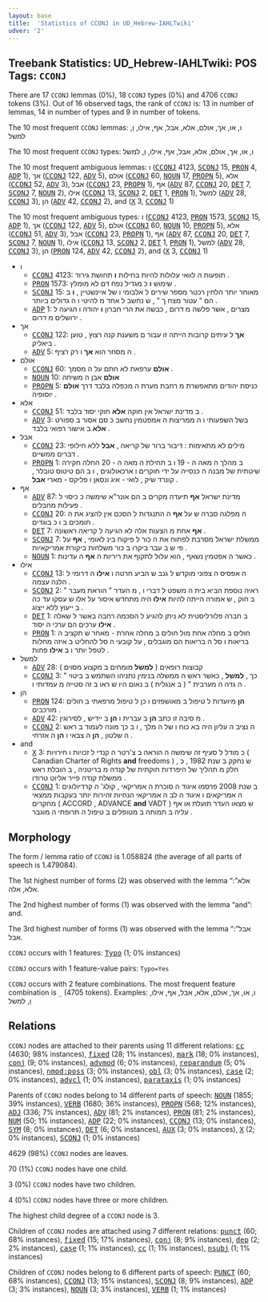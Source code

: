 ```yaml
---
layout: base
title:  'Statistics of CCONJ in UD_Hebrew-IAHLTwiki'
udver: '2'
---
```


## Treebank Statistics: UD_Hebrew-IAHLTwiki: POS Tags: `CCONJ`

There are 17 `CCONJ` lemmas (0%), 18 `CCONJ` types (0%) and 4706 `CCONJ` tokens (3%).
Out of 16 observed tags, the rank of `CCONJ` is: 13 in number of lemmas, 14 in number of types and 9 in number of tokens.

The 10 most frequent `CCONJ` lemmas: ו, או, אך, אולם, אלא, אבל, אף, אילו, וַ, למשל

The 10 most frequent `CCONJ` types:  ו, או, אך, אולם, אלא, אבל, אף, אילו, וַ, למשל

The 10 most frequent ambiguous lemmas: ו (<tt><a href="he_iahltwiki-pos-CCONJ.html">CCONJ</a></tt> 4123, <tt><a href="he_iahltwiki-pos-SCONJ.html">SCONJ</a></tt> 15, <tt><a href="he_iahltwiki-pos-PRON.html">PRON</a></tt> 4, <tt><a href="he_iahltwiki-pos-ADP.html">ADP</a></tt> 1), אך (<tt><a href="he_iahltwiki-pos-CCONJ.html">CCONJ</a></tt> 122, <tt><a href="he_iahltwiki-pos-ADV.html">ADV</a></tt> 5), אולם (<tt><a href="he_iahltwiki-pos-CCONJ.html">CCONJ</a></tt> 60, <tt><a href="he_iahltwiki-pos-NOUN.html">NOUN</a></tt> 17, <tt><a href="he_iahltwiki-pos-PROPN.html">PROPN</a></tt> 5), אלא (<tt><a href="he_iahltwiki-pos-CCONJ.html">CCONJ</a></tt> 52, <tt><a href="he_iahltwiki-pos-ADV.html">ADV</a></tt> 3), אבל (<tt><a href="he_iahltwiki-pos-CCONJ.html">CCONJ</a></tt> 23, <tt><a href="he_iahltwiki-pos-PROPN.html">PROPN</a></tt> 1), אף (<tt><a href="he_iahltwiki-pos-ADV.html">ADV</a></tt> 87, <tt><a href="he_iahltwiki-pos-CCONJ.html">CCONJ</a></tt> 20, <tt><a href="he_iahltwiki-pos-DET.html">DET</a></tt> 7, <tt><a href="he_iahltwiki-pos-SCONJ.html">SCONJ</a></tt> 7, <tt><a href="he_iahltwiki-pos-NOUN.html">NOUN</a></tt> 2), אילו (<tt><a href="he_iahltwiki-pos-CCONJ.html">CCONJ</a></tt> 13, <tt><a href="he_iahltwiki-pos-SCONJ.html">SCONJ</a></tt> 2, <tt><a href="he_iahltwiki-pos-DET.html">DET</a></tt> 1, <tt><a href="he_iahltwiki-pos-PRON.html">PRON</a></tt> 1), למשל (<tt><a href="he_iahltwiki-pos-ADV.html">ADV</a></tt> 28, <tt><a href="he_iahltwiki-pos-CCONJ.html">CCONJ</a></tt> 3), הן (<tt><a href="he_iahltwiki-pos-ADV.html">ADV</a></tt> 42, <tt><a href="he_iahltwiki-pos-CCONJ.html">CCONJ</a></tt> 2), and (<tt><a href="he_iahltwiki-pos-X.html">X</a></tt> 3, <tt><a href="he_iahltwiki-pos-CCONJ.html">CCONJ</a></tt> 1)

The 10 most frequent ambiguous types:  ו (<tt><a href="he_iahltwiki-pos-CCONJ.html">CCONJ</a></tt> 4123, <tt><a href="he_iahltwiki-pos-PRON.html">PRON</a></tt> 1573, <tt><a href="he_iahltwiki-pos-SCONJ.html">SCONJ</a></tt> 15, <tt><a href="he_iahltwiki-pos-ADP.html">ADP</a></tt> 1), אך (<tt><a href="he_iahltwiki-pos-CCONJ.html">CCONJ</a></tt> 122, <tt><a href="he_iahltwiki-pos-ADV.html">ADV</a></tt> 5), אולם (<tt><a href="he_iahltwiki-pos-CCONJ.html">CCONJ</a></tt> 60, <tt><a href="he_iahltwiki-pos-NOUN.html">NOUN</a></tt> 10, <tt><a href="he_iahltwiki-pos-PROPN.html">PROPN</a></tt> 5), אלא (<tt><a href="he_iahltwiki-pos-CCONJ.html">CCONJ</a></tt> 51, <tt><a href="he_iahltwiki-pos-ADV.html">ADV</a></tt> 3), אבל (<tt><a href="he_iahltwiki-pos-CCONJ.html">CCONJ</a></tt> 23, <tt><a href="he_iahltwiki-pos-PROPN.html">PROPN</a></tt> 1), אף (<tt><a href="he_iahltwiki-pos-ADV.html">ADV</a></tt> 87, <tt><a href="he_iahltwiki-pos-CCONJ.html">CCONJ</a></tt> 20, <tt><a href="he_iahltwiki-pos-DET.html">DET</a></tt> 7, <tt><a href="he_iahltwiki-pos-SCONJ.html">SCONJ</a></tt> 7, <tt><a href="he_iahltwiki-pos-NOUN.html">NOUN</a></tt> 1), אילו (<tt><a href="he_iahltwiki-pos-CCONJ.html">CCONJ</a></tt> 13, <tt><a href="he_iahltwiki-pos-SCONJ.html">SCONJ</a></tt> 2, <tt><a href="he_iahltwiki-pos-DET.html">DET</a></tt> 1, <tt><a href="he_iahltwiki-pos-PRON.html">PRON</a></tt> 1), למשל (<tt><a href="he_iahltwiki-pos-ADV.html">ADV</a></tt> 28, <tt><a href="he_iahltwiki-pos-CCONJ.html">CCONJ</a></tt> 3), הן (<tt><a href="he_iahltwiki-pos-PRON.html">PRON</a></tt> 124, <tt><a href="he_iahltwiki-pos-ADV.html">ADV</a></tt> 42, <tt><a href="he_iahltwiki-pos-CCONJ.html">CCONJ</a></tt> 2), and (<tt><a href="he_iahltwiki-pos-X.html">X</a></tt> 3, <tt><a href="he_iahltwiki-pos-CCONJ.html">CCONJ</a></tt> 1)


* ו
  * <tt><a href="he_iahltwiki-pos-CCONJ.html">CCONJ</a></tt> 4123: תופעות ה לוואי עלולות להיות בחילות <b>ו</b> תחושת גירוד .
  * <tt><a href="he_iahltwiki-pos-PRON.html">PRON</a></tt> 1573: שימוש <b>ו</b> כ מגדיל נפח דם לא מומלץ .
  * <tt><a href="he_iahltwiki-pos-SCONJ.html">SCONJ</a></tt> 15: מאוחר יותר הלחין רכטר מספר שירים ל אלבומי ו של איינשטיין , <b>ו</b> ב הם " עטור מצח ך " , ש נחשב ל אחד מ להיטי ו ה גדולים ביותר .
  * <tt><a href="he_iahltwiki-pos-ADP.html">ADP</a></tt> 1: מצרים , אשר פלשה מ דרום , כבשה את הרי חברון <b>ו</b> יהודה ו הגיעה ל ירושלים מ דרום .
* אך
  * <tt><a href="he_iahltwiki-pos-CCONJ.html">CCONJ</a></tt> 122: <b>אך</b> ל עיתים קרובות הייתה זו עבור ם משענת קנה רצוץ , טוען ביאליק .
  * <tt><a href="he_iahltwiki-pos-ADV.html">ADV</a></tt> 5: ה מסחר הוא <b>אך</b> ו רק רציף .
* אולם
  * <tt><a href="he_iahltwiki-pos-CCONJ.html">CCONJ</a></tt> 60: <b>אולם</b> ערפאת לא חתם על ה מסמך .
  * <tt><a href="he_iahltwiki-pos-NOUN.html">NOUN</a></tt> 10: <b>אולם</b> אבן ה משיחה
  * <tt><a href="he_iahltwiki-pos-PROPN.html">PROPN</a></tt> 5: כניסת יהודים מתאפשרת מ רחבת מערת ה מכפלה בלבד דרך <b>אולם</b> יוסופיה .
* אלא
  * <tt><a href="he_iahltwiki-pos-CCONJ.html">CCONJ</a></tt> 51: ב מדינת ישראל אין חוקה <b>אלא</b> חוקי יסוד בלבד .
  * <tt><a href="he_iahltwiki-pos-ADV.html">ADV</a></tt> 3: בשל השפעותי ו ה ממריצות ה אמפטמין נחשב כ סם אסור ב ספורט <b>אלא</b> ב אישור רפואי בלבד .
* אבל
  * <tt><a href="he_iahltwiki-pos-CCONJ.html">CCONJ</a></tt> 23: מילים לא מתאימות : דיבור ברור של קריאה , <b>אבל</b> ללא חילופי דברים ממשיים .
  * <tt><a href="he_iahltwiki-pos-PROPN.html">PROPN</a></tt> 1: ב מהלך ה מאה ה - 19 ו ב תחילת ה מאה ה - 20 החלה חקירה שיטתית של מבנה ה כנסייה על ידי חוקרים ו ארכאולוגים , ו ב הם טיטוס טובלר , קונרד שיק , לואי - איג ונסאן ו פליקס - מארי <b>אבל</b> .
* אף
  * <tt><a href="he_iahltwiki-pos-ADV.html">ADV</a></tt> 87: מדינת ישראל <b>אף</b> תיעדה מקרים ב הם אונר"א שימשה כ כיסוי ל פעילות מחבלים .
  * <tt><a href="he_iahltwiki-pos-CCONJ.html">CCONJ</a></tt> 20: ה מפלגה סברה ש על <b>אף</b> ה התנגדות ל הסכם אין להציג את ה תומכים ב ו כ בוגדים .
  * <tt><a href="he_iahltwiki-pos-DET.html">DET</a></tt> 7: <b>אף</b> אחת מ הצעות אלה לא הגיעה ל קריאה ראשונה .
  * <tt><a href="he_iahltwiki-pos-SCONJ.html">SCONJ</a></tt> 7: ממשלת ישראל מסרבת לפתוח את ה כור ל פיקוח בינ לאומי , <b>אף</b> על פי ש ב עבר ביקרו ב כור משלחות ביקורת אמריקאיות .
  * <tt><a href="he_iahltwiki-pos-NOUN.html">NOUN</a></tt> 1: כאשר ה אפטמין נשאף , הוא עלול לתקוף את ריריות ה <b>אף</b> ה עדינות .
* אילו
  * <tt><a href="he_iahltwiki-pos-CCONJ.html">CCONJ</a></tt> 13: ה אפסיס ה צפוני מוקדש ל גנב ש הביע חרטה ו <b>אילו</b> ה דרומי ל הלנה עצמה .
  * <tt><a href="he_iahltwiki-pos-SCONJ.html">SCONJ</a></tt> 2: ראיה נוספת הביא בית ה משפט ל דברי ו , מ העדר " הוראת מעבר " ב חוק , ש אמורה הייתה להיות <b>אילו</b> היה מתחדש איסור על אלו ש עסקו עד כה ב ייעוץ ללא ייצוג .
  * <tt><a href="he_iahltwiki-pos-DET.html">DET</a></tt> 1: ב חברה פלורליסטית לא ניתן להגיע ל הסכמה רחבה באשר ל שאלה <b>אילו</b> ערכים הם ערכי ה יסוד .
  * <tt><a href="he_iahltwiki-pos-PRON.html">PRON</a></tt> 1: חולים ב מחלה אחת מול חולים ב מחלה אחרת - מאחר ש תקציב ה בריאות ו סל ה בריאות הם מוגבלים , על קובעי ה סל להחליט ב איזה מחלות לטפל יותר ו ב <b>אילו</b> פחות .
* למשל
  * <tt><a href="he_iahltwiki-pos-ADV.html">ADV</a></tt> 28: קבוצות רופאים ( <b>למשל</b> מומחים ב מקצוע מסוים )
  * <tt><a href="he_iahltwiki-pos-CCONJ.html">CCONJ</a></tt> 3: כך , <b>למשל</b> , כאשר ראש ה ממשלה בנימין נתניהו השתמש ב ביטוי " ה גדה ה מערבית " ( ב אנגלית ) ב נאום היו ש ראו ב זה סטייה מ עמדותי ו .
* הן
  * <tt><a href="he_iahltwiki-pos-PRON.html">PRON</a></tt> 124: <b>הן</b> מיועדות ל טיפול ב מאושפזים ו כן ל טיפול מרפאתי ב חולים מורכבים .
  * <tt><a href="he_iahltwiki-pos-ADV.html">ADV</a></tt> 42: מ סיבה זו כתב <b>הן</b> ב עברית ו <b>הן</b> ב יידיש , לסירוגין .
  * <tt><a href="he_iahltwiki-pos-CCONJ.html">CCONJ</a></tt> 2: ה נציב ה עליון היה בא כוח ו של ה מלך , ו ב כך מונה לעמוד ב ראש ה שלטון , <b>הן</b> ה צבאי ו <b>הן</b> ה אזרחי .
* and
  * <tt><a href="he_iahltwiki-pos-X.html">X</a></tt> 3: כ מודל ל סעיף זה שימשה ה הוראה ב צ'רטר ה קנדי ל זכויות ו חירויות ( Canadian Charter of Rights <b>and</b> freedoms ) , ש נחקק ב שנת 1982 , כ חלק מ תהליך של היפרדות חוקתית של קנדה מ בריטניה , ב הובלת ראש ממשלת קנדה פייר אליוט טרודו .
  * <tt><a href="he_iahltwiki-pos-CCONJ.html">CCONJ</a></tt> 1: ב שנת 2008 פרסמו איגוד ה סוכרת ה אמריקאי , קולג' ה קרדיולוגים ה אמריקאים ו איגוד ה לב ה אמריקאי הנחיות זהירות יותר בעקבות ממצאי מחקרים ( ACCORD , ADVANCE <b>and</b> VADT ) ש מצאו העדר תועלת או אף עליה ב תמותה ב מטופלים ב טיפול ה תרופתי ה מוגבר .

## Morphology

The form / lemma ratio of `CCONJ` is 1.058824 (the average of all parts of speech is 1.479084).

The 1st highest number of forms (2) was observed with the lemma “אלא”: אלא, אלה.

The 2nd highest number of forms (1) was observed with the lemma “and”: and.

The 3rd highest number of forms (1) was observed with the lemma “אבל”: אבל.

`CCONJ` occurs with 1 features: <tt><a href="he_iahltwiki-feat-Typo.html">Typo</a></tt> (1; 0% instances)

`CCONJ` occurs with 1 feature-value pairs: `Typo=Yes`

`CCONJ` occurs with 2 feature combinations.
The most frequent feature combination is `_` (4705 tokens).
Examples: ו, או, אך, אולם, אלא, אבל, אף, אילו, וַ, למשל


## Relations

`CCONJ` nodes are attached to their parents using 11 different relations: <tt><a href="he_iahltwiki-dep-cc.html">cc</a></tt> (4630; 98% instances), <tt><a href="he_iahltwiki-dep-fixed.html">fixed</a></tt> (28; 1% instances), <tt><a href="he_iahltwiki-dep-mark.html">mark</a></tt> (18; 0% instances), <tt><a href="he_iahltwiki-dep-conj.html">conj</a></tt> (9; 0% instances), <tt><a href="he_iahltwiki-dep-advmod.html">advmod</a></tt> (6; 0% instances), <tt><a href="he_iahltwiki-dep-reparandum.html">reparandum</a></tt> (5; 0% instances), <tt><a href="he_iahltwiki-dep-nmod-poss.html">nmod:poss</a></tt> (3; 0% instances), <tt><a href="he_iahltwiki-dep-obl.html">obl</a></tt> (3; 0% instances), <tt><a href="he_iahltwiki-dep-case.html">case</a></tt> (2; 0% instances), <tt><a href="he_iahltwiki-dep-advcl.html">advcl</a></tt> (1; 0% instances), <tt><a href="he_iahltwiki-dep-parataxis.html">parataxis</a></tt> (1; 0% instances)

Parents of `CCONJ` nodes belong to 14 different parts of speech: <tt><a href="he_iahltwiki-pos-NOUN.html">NOUN</a></tt> (1855; 39% instances), <tt><a href="he_iahltwiki-pos-VERB.html">VERB</a></tt> (1680; 36% instances), <tt><a href="he_iahltwiki-pos-PROPN.html">PROPN</a></tt> (568; 12% instances), <tt><a href="he_iahltwiki-pos-ADJ.html">ADJ</a></tt> (336; 7% instances), <tt><a href="he_iahltwiki-pos-ADV.html">ADV</a></tt> (81; 2% instances), <tt><a href="he_iahltwiki-pos-PRON.html">PRON</a></tt> (81; 2% instances), <tt><a href="he_iahltwiki-pos-NUM.html">NUM</a></tt> (50; 1% instances), <tt><a href="he_iahltwiki-pos-ADP.html">ADP</a></tt> (22; 0% instances), <tt><a href="he_iahltwiki-pos-CCONJ.html">CCONJ</a></tt> (13; 0% instances), <tt><a href="he_iahltwiki-pos-SYM.html">SYM</a></tt> (8; 0% instances), <tt><a href="he_iahltwiki-pos-DET.html">DET</a></tt> (6; 0% instances), <tt><a href="he_iahltwiki-pos-AUX.html">AUX</a></tt> (3; 0% instances), <tt><a href="he_iahltwiki-pos-X.html">X</a></tt> (2; 0% instances), <tt><a href="he_iahltwiki-pos-SCONJ.html">SCONJ</a></tt> (1; 0% instances)

4629 (98%) `CCONJ` nodes are leaves.

70 (1%) `CCONJ` nodes have one child.

3 (0%) `CCONJ` nodes have two children.

4 (0%) `CCONJ` nodes have three or more children.

The highest child degree of a `CCONJ` node is 3.

Children of `CCONJ` nodes are attached using 7 different relations: <tt><a href="he_iahltwiki-dep-punct.html">punct</a></tt> (60; 68% instances), <tt><a href="he_iahltwiki-dep-fixed.html">fixed</a></tt> (15; 17% instances), <tt><a href="he_iahltwiki-dep-conj.html">conj</a></tt> (8; 9% instances), <tt><a href="he_iahltwiki-dep-dep.html">dep</a></tt> (2; 2% instances), <tt><a href="he_iahltwiki-dep-case.html">case</a></tt> (1; 1% instances), <tt><a href="he_iahltwiki-dep-cc.html">cc</a></tt> (1; 1% instances), <tt><a href="he_iahltwiki-dep-nsubj.html">nsubj</a></tt> (1; 1% instances)

Children of `CCONJ` nodes belong to 6 different parts of speech: <tt><a href="he_iahltwiki-pos-PUNCT.html">PUNCT</a></tt> (60; 68% instances), <tt><a href="he_iahltwiki-pos-CCONJ.html">CCONJ</a></tt> (13; 15% instances), <tt><a href="he_iahltwiki-pos-SCONJ.html">SCONJ</a></tt> (8; 9% instances), <tt><a href="he_iahltwiki-pos-ADP.html">ADP</a></tt> (3; 3% instances), <tt><a href="he_iahltwiki-pos-NOUN.html">NOUN</a></tt> (3; 3% instances), <tt><a href="he_iahltwiki-pos-VERB.html">VERB</a></tt> (1; 1% instances)

